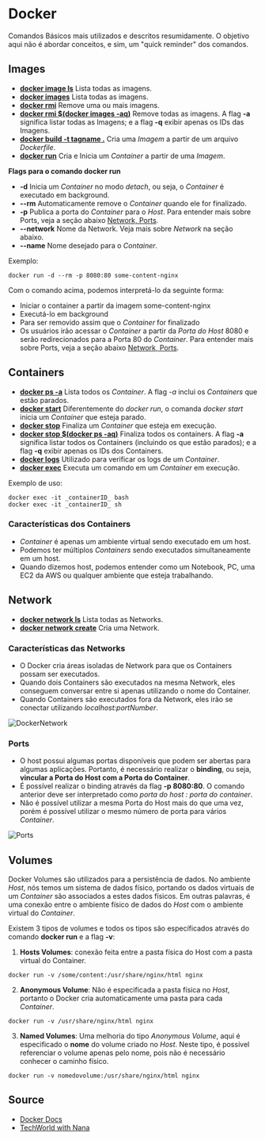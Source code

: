 ﻿# Docker
Comandos Básicos mais utilizados e descritos resumidamente. O objetivo aqui não é abordar conceitos, e sim, um "quick reminder" dos comandos.
## Images
- [__docker image ls__](https://docs.docker.com/engine/reference/commandline/image/) Lista todas as imagens.
- [__docker images__](https://docs.docker.com/engine/reference/commandline/images/) Lista todas as imagens.
- [__docker rmi__](https://docs.docker.com/engine/reference/commandline/images/) Remove uma ou mais imagens.
- [__docker rmi $(docker images -aq)__](https://docs.docker.com/engine/reference/commandline/images/) Remove todas as imagens. A flag __-a__ significa listar todas as Imagens; e a flag __-q__ exibir apenas os IDs das Imagens.
- [__docker build -t tagname .__](https://docs.docker.com/engine/reference/commandline/build/) Cria uma _Imagem_ a partir de um arquivo _Dockerfile_.
- [__docker run__](https://docs.docker.com/engine/reference/commandline/run/) Cria e Inicia um _Container_ a partir de uma _Imagem_.

__Flags para o comando docker run__

- __-d__ Inicia um _Container_ no modo _detach_, ou seja, o _Container_ é executado em background.
- __--rm__ Automaticamente remove o _Container_ quando ele for finalizado.
- __-p__ Publica a porta do _Container_ para o _Host_. Para entender mais sobre Ports, veja a seção abaixo [Network, Ports](#ports).
- __--network__  Nome da Network. Veja mais sobre _Network_ na seção abaixo.
- __--name__ Nome desejado para o _Container_.

Exemplo: 
```
docker run -d --rm -p 8080:80 some-content-nginx
```

Com o comando acima, podemos interpretá-lo da seguinte forma: 
- Iniciar o container a partir da imagem some-content-nginx
- Executá-lo em background
- Para ser removido assim que o _Container_ for finalizado
- Os usuários irão acessar o _Container_ a partir da _Porta do Host_ 8080 e serão redirecionados para a Porta 80 do _Container_. Para entender mais sobre Ports, veja a seção abaixo [Network, Ports](#ports).

## Containers
- [__docker ps -a__](https://docs.docker.com/engine/reference/commandline/ps/) Lista todos os _Container_. A flag _-a_ inclui os _Containers_ que estão parados.
- [__docker start__](https://docs.docker.com/engine/reference/commandline/start/) Diferentemente do _docker run_, o comanda _docker start_ inicia um _Container_ que esteja parado.
- [__docker stop__](https://docs.docker.com/engine/reference/commandline/stop/) Finaliza um _Container_ que esteja em execução.
- [__docker stop $(docker ps -aq)__](https://docs.docker.com/engine/reference/commandline/ps/) Finaliza todos os containers. A flag __-a__ significa listar todos os Containers (incluindo os que estão parados); e a flag __-q__ exibir apenas os IDs dos Containers.
- [__docker logs__](https://docs.docker.com/engine/reference/commandline/logs/) Utilizado para verificar os logs de um _Container_.
- [__docker exec__](https://docs.docker.com/engine/reference/commandline/exec/) Executa um comando em um _Container_ em execução.

Exemplo de uso:
```
docker exec -it _containerID_ bash
docker exec -it _containerID_ sh
 ```

### Características dos Containers
- _Container_ é apenas um ambiente virtual sendo executado em um host.
- Podemos ter múltiplos _Containers_ sendo executados simultaneamente em um host.
- Quando dizemos host, podemos entender como um Notebook, PC, uma EC2 da AWS ou qualquer ambiente que esteja trabalhando.

## Network
- [__docker network ls__](https://docs.docker.com/engine/reference/commandline/network/) Lista todas as Networks.
- [__docker network create__](https://docs.docker.com/engine/reference/commandline/network_create/) Cria uma Network.

### Características das Networks
- O Docker cria áreas isoladas de Network para que os Containers possam ser executados.
- Quando dois Containers são executados na mesma Network, eles conseguem conversar entre si apenas utilizando o nome do Container.
- Quando Containers são executados fora da Network, eles irão se conectar utilizando _localhost:portNumber_.

![DockerNetwork](https://user-images.githubusercontent.com/29586519/131226825-8bcd41a4-c985-40fb-b710-a0b31126be3b.png)

### Ports
- O host possui algumas portas disponíveis que podem ser abertas para algumas aplicações. Portanto, é necessário realizar o __binding__, ou seja, __vincular a Porta do Host com a Porta do Container__.
- É possível realizar o binding através da flag __-p 8080:80__. O comando anterior deve ser interpretado como _porta do host : porta do container_.
- Não é possível utilizar a mesma Porta do Host mais do que uma vez, porém é possível utilizar o mesmo número de porta para vários _Container_.

![Ports](https://user-images.githubusercontent.com/29586519/131226735-6308110a-42eb-43c0-a463-4bc3387a308a.png)

## Volumes
Docker Volumes são utilizados para a persistência de dados. No ambiente _Host_, nós temos um sistema de dados físico, portando os dados virtuais de um _Container_ são associados a estes dados físicos. Em outras palavras, é uma conexão entre o ambiente físico de dados do _Host_ com o ambiente virtual do _Container_.

 Existem 3 tipos de volumes e todos os tipos são específicados através do comando __docker run__ e a flag __-v__:
1. __Hosts Volumes__: conexão feita entre a pasta física do Host com a pasta virtual do Container.
```
docker run -v /some/content:/usr/share/nginx/html nginx
```

2. __Anonymous Volume__: Não é especificada a pasta física no _Host_, portanto o Docker cria automaticamente uma pasta para cada _Container_.
```
docker run -v /usr/share/nginx/html nginx
```

3. __Named Volumes__: Uma melhoria do tipo _Anonymous Volume_, aqui é especificado o __nome__ do volume criado no _Host_. Neste tipo, é possível referenciar o volume apenas pelo nome, pois não é necessário conhecer o caminho físico.
```
docker run -v nomedovolume:/usr/share/nginx/html nginx
```

## Source
- [Docker Docs](https://docs.docker.com/) 
- [TechWorld with Nana](https://www.youtube.com/watch?v=3c-iBn73dDE)
